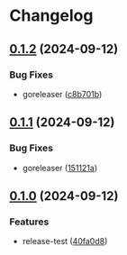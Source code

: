 # Changelog

## [0.1.2](https://github.com/AbsaOSS/cap-infra-dns/compare/v0.1.1...v0.1.2) (2024-09-12)


### Bug Fixes

* goreleaser ([c8b701b](https://github.com/AbsaOSS/cap-infra-dns/commit/c8b701b960d150c0e6a5ae979561f4d1e001d154))

## [0.1.1](https://github.com/AbsaOSS/cap-infra-dns/compare/v0.1.0...v0.1.1) (2024-09-12)


### Bug Fixes

* goreleaser ([151121a](https://github.com/AbsaOSS/cap-infra-dns/commit/151121add0565487a154983c7165ce366678d95b))

## [0.1.0](https://github.com/AbsaOSS/cap-infra-dns/compare/v0.0.1...v0.1.0) (2024-09-12)


### Features

* release-test ([40fa0d8](https://github.com/AbsaOSS/cap-infra-dns/commit/40fa0d8a7c0a93940f8fcb4fc295ef0b0675e959))
